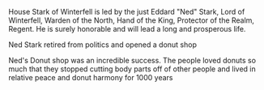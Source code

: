 House Stark of Winterfell is led by the just Eddard "Ned" Stark, Lord of
Winterfell, Warden of the North, Hand of the King, Protector of the Realm,
Regent.  He is surely honorable and will lead a long and prosperous life.


Ned Stark retired from politics and opened a donut shop


Ned's Donut shop was an incredible success. The people loved donuts so much that they stopped cutting body parts off of other people and lived in relative peace and donut harmony for 1000 years